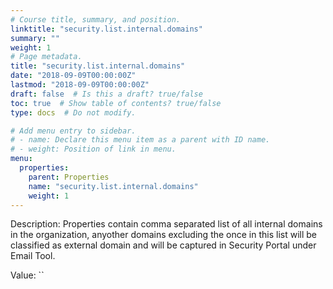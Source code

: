 ```yaml
---
# Course title, summary, and position.
linktitle: "security.list.internal.domains"
summary: ""
weight: 1
# Page metadata.
title: "security.list.internal.domains"
date: "2018-09-09T00:00:00Z"
lastmod: "2018-09-09T00:00:00Z"
draft: false  # Is this a draft? true/false
toc: true  # Show table of contents? true/false
type: docs  # Do not modify.

# Add menu entry to sidebar.
# - name: Declare this menu item as a parent with ID name.
# - weight: Position of link in menu.
menu:
  properties:
    parent: Properties
    name: "security.list.internal.domains"
    weight: 1
---
```


Description: Properties contain comma separated list of all internal domains in the organization, anyother domains excluding the once in this list will be classified as external domain and will be captured in Security Portal under Email Tool.


Value: ``